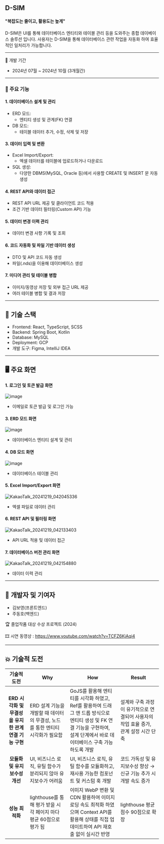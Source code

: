 ## D-SIM


#### "복잡도는 줄이고, 활용도는 높게"

D-SIM은 UI를 통해 데이터베이스 엔티티와 테이블 관리 등을 도와주는 종합 데이베이스 솔루션 입니다. 사용자는 D-SIM을 통해 데이터베이스 관련 작업을 자동화 하여 효율적인 일처리가 가능합니다.

---

📅 개발 기간
- 2024년 07월 ~ 2024년 10월 (3개월간)

---

### 📌 주요 기능

#### 1. 데이터베이스 설계 및 관리
   - ERD 모드:
       - 엔티티 생성 및 관계(FK) 연결
   - DB 모드:
       - 테이블 데이터 추가, 수정, 삭제 및 저장


#### 3. 데이터 입력 및 변환
   - Excel Import/Export:
       - 엑셀 데이터를 테이블에 업로드하거나 다운로드
   - SQL 생성:
       - 다양한 DBMS(MySQL, Oracle 등)에서 사용할 CREATE 및 INSERT 문 자동 생성


#### 4. REST API와 데이터 접근
   - REST API URL 제공 및 클라이언트 코드 적용
   - 조건 기반 데이터 필터링(Custom API) 기능

    
#### 5. 데이터 변경 이력 관리
   - 데이터 변경 사항 기록 및 조회


#### 6. 코드 자동화 및 파일 기반 데이터 생성
   - DTO 및 API 코드 자동 생성
   - 파일(.nds)을 이용해 데이터베이스 생성


#### 7. 미디어 관리 및 테이블 병합
   - 이미지/동영상 저장 및 외부 접근 URL 제공
   - 여러 테이블 병합 및 결과 저장

---

## 🔧 기술 스택
- Frontend: React, TypeScript, SCSS
- Backend: Spring Boot, Kotlin
- Database: MySQL
- Deployment: GCP
- 개발 도구: Figma, IntelliJ IDEA

---

## 🖥️ 주요 화면

#### 1. 로그인 및 토큰 발급 화면

![image](https://github.com/user-attachments/assets/6530bbf7-2913-4be2-b6bd-edb5e2d54b3d)
   - 이메일로 토큰 발급 및 로그인 가능



#### 3. ERD 모드 화면

![image](https://github.com/user-attachments/assets/e8d3a4f5-6b58-4c18-80d0-3ec9f3193680)
   - 데이터베이스 엔티티 설계 및 관리



#### 4. DB 모드 화면
   
![image](https://github.com/user-attachments/assets/8836d4fc-d2d0-428b-8b84-21260e059997)
   - 데이터베이스 테이블 관리



#### 5. Excel Import/Export 화면
   
![KakaoTalk_20241219_042045336](https://github.com/user-attachments/assets/94dff952-815d-4f50-a1b7-b64013b04c75)
   - 엑셀 파일로 데이터 관리



#### 6. REST API 및 필터링 화면
    
![KakaoTalk_20241219_042133403](https://github.com/user-attachments/assets/b73fbf5e-fe67-4d6b-8d0d-d78542c7403a)
   - API URL 적용 및 데이터 접근



#### 7. 데이터베이스 버전 관리 화면
    
![KakaoTalk_20241219_042154880](https://github.com/user-attachments/assets/91ab4238-f320-4336-a6a4-37451de1e340)
   - 데이터 이력 관리

  
---

## 🎉 개발자 및 기여자

- 김보영(프론트엔드)
- 주동호(백엔드)

🏆 졸업작품 대상 수상 프로젝트 (2024)


🎞 시연 동영상 : https://www.youtube.com/watch?v=TCFZ6KjAqi4

---


## 💥 기술적 도전

|            기술적 도전            | Why | How | Result |
|:-----------------------------------:|---|---|------|
| **ERD 시각화 및 무결성을 유지한 관계 연결 기능 구현** | ERD 설계 기능을 개발할 때 데이터의 무결성, 노드를 통한 엔티티 시각화가 필요함 | GoJS를 활용해 엔티티를 시각화 하였고, Ref를 활용하여 드래그 앤 드롭 방식으로 엔티티 생성 및 FK 연결 기능을 구현하여, 설계 단계에서 바로 데이터베이스 구축 가능하도록 개발 | 설계와 구축 과정이 유기적으로 연결되어 사용자의 작업 효율 증가, 관계 설정 시간 단축 |
| **모듈화 및 유지보수성 개선** | UI, 비즈니스 로직, 유틸 함수가 분리되지 않아 유지보수가 어려움 | UI, 비즈니스 로직, 유틸 함수를 모듈화하고, 재사용 가능한 컴포넌트 및 커스텀 훅 개발 | 코드 가독성 및 유지보수성 향상 → 신규 기능 추가 시 개발 속도 증가 |
| **성능 최적화** | lighthouse를 통해 평가 받을 시 각 페이지 마다 평균 60점으로 평가 됨| 이미지 WebP 변환 및 CDN 활용하여 이미지 로딩 속도 최적화 하였으며  Context API를 활용해 상태를 직접 업데이트하여 API 재호출 없이 실시간 반영 | lighthouse 평균 점수 90점으로 확장 |


